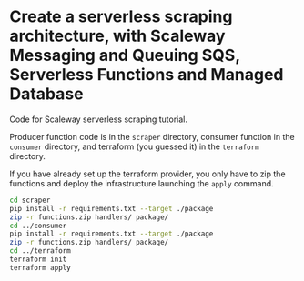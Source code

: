 # Create a serverless scraping architecture, with Scaleway Messaging and Queuing SQS, Serverless Functions and Managed Database

Code for Scaleway serverless scraping tutorial. 

Producer function code is in the `scraper` directory, consumer function in the `consumer` directory, and terraform (you guessed it) in the `terraform` directory.

If you have already set up the terraform provider, you only have to zip the functions and deploy the infrastructure launching the `apply` command.

```bash
cd scraper
pip install -r requirements.txt --target ./package
zip -r functions.zip handlers/ package/
cd ../consumer
pip install -r requirements.txt --target ./package
zip -r functions.zip handlers/ package/
cd ../terraform 
terraform init
terraform apply
```